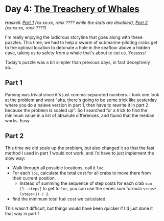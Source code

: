 # Day 4: [The Treachery of Whales](https://adventofcode.com/2021/day/7)
*Haskell: [Part 1](https://github.com/DestyNova/advent_of_code_2021/blob/main/day7/Part1.hs) (xx:xx:xx, rank ???? while the stats are disabled), [Part 2](https://github.com/DestyNova/advent_of_code_2021/blob/main/day7/Part2.hs) (xx:xx:xx, rank ????)*

I'm really enjoying the ludicrous storyline that goes along with these puzzles. This time, we had to help a swarm of submarine-piloting crabs get to the optimal location to detonate a hole in the seafloor above a hidden cave, taking us to safety from a whale that's about to eat us. Yesssss!

Today's puzzle was a bit simpler than previous days, in fact deceptively so...

## Part 1
Parsing was trivial since it's just comma-separated numbers. I took one look at the problem and went "aha, there's going to be some trick like yesterday where you do a naieve version in part 1, then have to rewrite it in part 2 because the problem is scaled up". So I searched for a trick to find the minimum value in a list of absolute differences, and found that the median works. Easy.

## Part 2
This time we did scale up the problem, but also changed it so that the fast method I used in part 1 would not work, and I'd have to just implement the slow way:

* Walk through all possible locations, call it `loc`.
* For each `loc`, calculate the total cost for all crabs to move there from their current position.
  * Instead of summing the sequence of step costs for each crab `sum [1..steps]` to get to `loc`, you can use the series sum formula `steps*(steps+1) / 2`.
* find the minimum total fuel cost we calculated.

This wasn't difficult, but things would have been quicker if I'd just done it that way in part 1.
